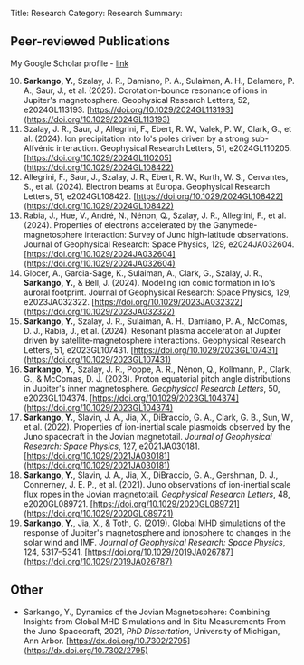 Title: Research
Category: Research
Summary: 

## Peer-reviewed Publications

My Google Scholar profile - [link](https://scholar.google.com/citations?user=acYllUcAAAAJ&hl=en&oi=ao)

10. **Sarkango, Y.**, Szalay, J. R., Damiano, P. A., Sulaiman, A. H., Delamere, P. A., Saur, J., et al. (2025).
Corotation-bounce resonance of ions in Jupiter's magnetosphere. Geophysical Research Letters, 52,
e2024GL113193. [https://doi.org/10.1029/2024GL113193](https://doi.org/10.1029/2024GL113193)  
9. Szalay, J. R., Saur, J., Allegrini, F., Ebert, R. W., Valek, P. W., Clark, G., et al. (2024). Ion precipitation into
Io's poles driven by a strong sub-Alfvénic interaction. Geophysical Research Letters, 51, e2024GL110205.
[https://doi.org/10.1029/2024GL110205](https://doi.org/10.1029/2024GL108422)  
8. Allegrini, F., Saur, J., Szalay, J. R., Ebert, R. W., Kurth, W. S., Cervantes, S., et al. (2024). Electron beams
at Europa. Geophysical Research Letters, 51, e2024GL108422. [https://doi.org/10.1029/2024GL108422](https://doi.org/10.1029/2024GL108422)  
7. Rabia, J., Hue, V., André, N., Nénon, Q., Szalay, J. R., Allegrini, F., et al. (2024). Properties of electrons accelerated by the Ganymede-magnetosphere interaction: Survey of Juno high-latitude observations. Journal of Geophysical Research: Space Physics, 129, e2024JA032604. [https://doi.org/10.1029/2024JA032604](https://doi.org/10.1029/2024JA032604)  
6. Glocer, A., Garcia-Sage, K., Sulaiman, A., Clark, G., Szalay, J. R., **Sarkango, Y.**, & Bell, J. (2024). Modeling ion conic formation in Io's auroral footprint. Journal of Geophysical Research: Space Physics, 129, e2023JA032322. [https://doi.org/10.1029/2023JA032322](https://doi.org/10.1029/2023JA032322) 
5. **Sarkango, Y.**, Szalay, J. R., Sulaiman, A. H., Damiano, P. A., McComas, D. J., Rabia, J., et al. (2024). Resonant plasma acceleration at Jupiter driven by satellite-magnetosphere interactions. Geophysical Research Letters, 51, e2023GL107431. [https://doi.org/10.1029/2023GL107431](https://doi.org/10.1029/2023GL107431) 
4. **Sarkango, Y.**,  Szalay, J. R.,  Poppe, A. R.,  Nénon, Q.,  Kollmann, P.,  Clark, G., &  McComas, D. J. (2023). Proton equatorial pitch angle distributions in Jupiter's inner magnetosphere. *Geophysical Research Letters*,  50, e2023GL104374. [https://doi.org/10.1029/2023GL104374](https://doi.org/10.1029/2023GL104374)  
3. **Sarkango, Y.**,  Slavin, J. A.,  Jia, X.,  DiBraccio, G. A.,  Clark, G. B.,  Sun, W., et al. (2022).  Properties of ion-inertial scale plasmoids observed by the Juno spacecraft in the Jovian magnetotail. *Journal of Geophysical Research: Space Physics*,  127, e2021JA030181. [https://doi.org/10.1029/2021JA030181](https://doi.org/10.1029/2021JA030181)  
2. **Sarkango, Y.**,  Slavin, J. A.,  Jia, X.,  DiBraccio, G. A.,  Gershman, D. J.,  Connerney, J. E. P., et al. (2021).  Juno observations of ion-inertial scale flux ropes in the Jovian magnetotail. *Geophysical Research Letters*,  48, e2020GL089721. [https://doi.org/10.1029/2020GL089721](https://doi.org/10.1029/2020GL089721)  
1. **Sarkango, Y.**,  Jia, X., &  Toth, G. (2019).  Global MHD simulations of the response of Jupiter's magnetosphere and ionosphere to changes in the solar wind and IMF. *Journal of Geophysical Research: Space Physics*,  124,  5317–5341. [https://doi.org/10.1029/2019JA026787](https://doi.org/10.1029/2019JA026787)  

## Other
- Sarkango, Y., Dynamics of the Jovian Magnetosphere: Combining Insights from Global MHD Simulations and In Situ Measurements From the Juno Spacecraft, 2021, *PhD Dissertation*, University of Michigan, Ann Arbor. [https://dx.doi.org/10.7302/2795](https://dx.doi.org/10.7302/2795)
